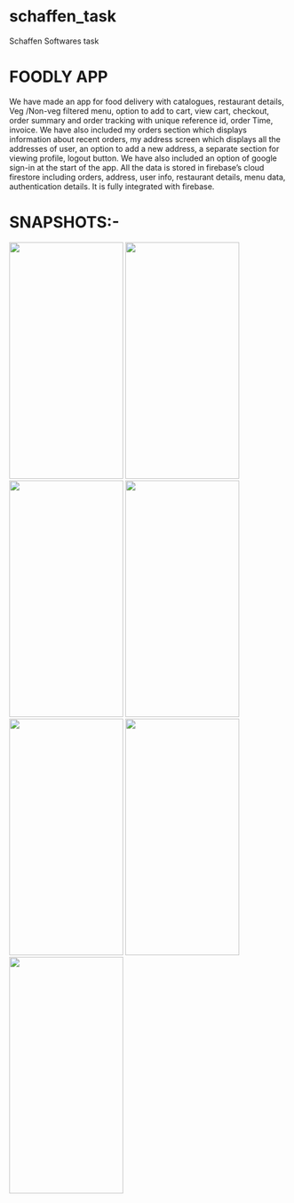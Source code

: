 # schaffen_task
 Schaffen Softwares task
# **FOODLY APP**
We have made an app for food delivery with catalogues, restaurant details, Veg /Non-veg filtered menu, option to add to cart, view cart, checkout, order summary and order tracking with unique reference id, order Time, invoice. We have also included my orders section which displays information about recent orders, my address screen which displays all the addresses of user, an option to add a new address, a separate section for viewing profile, logout button. We have also included an option of google sign-in at the start of the app. All the data is stored in firebase’s cloud firestore including orders, address, user info, restaurant details, menu data, authentication details. It is fully integrated with firebase.

# **SNAPSHOTS:-**
<img src='https://user-images.githubusercontent.com/73791635/151673931-6acd76b0-3712-44df-a1e6-6afe4aa6b3cc.jpg' width=205 height=426>
<img src='https://user-images.githubusercontent.com/73791635/151673939-bbd93ae2-f603-4ec5-ba51-a35d0c339b12.jpg' width=205 height=426>
<img src='https://user-images.githubusercontent.com/73791635/151673952-022143a7-affa-4a42-8ba2-83b9edae0abb.jpg' width=205 height=426>
<img src='https://user-images.githubusercontent.com/73791635/151673957-7261e745-0737-481c-b99c-f2272d164eeb.jpg' width=205 height=426>
<img src='https://user-images.githubusercontent.com/73791635/151673967-3faa2707-db00-4d5a-8f11-25275573bb6d.jpg' width=205 height=426>
<img src='https://user-images.githubusercontent.com/73791635/151673959-4f0493ca-2209-4b23-b3a9-8f09f48fcf7b.jpg' width=205 height=426>
<img src='https://user-images.githubusercontent.com/73791635/151673979-bf85522e-963a-4bce-8da9-728e4ed945a9.jpg' width=205 height=426>

